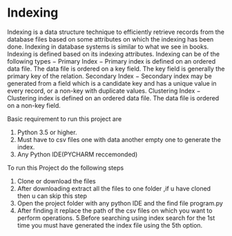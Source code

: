 # Indexing
Indexing is a data structure technique to efficiently retrieve records from the database files based on some attributes on which the indexing has been done. Indexing in database systems is similar to what we see in books.  Indexing is defined based on its indexing attributes. Indexing can be of the following types 
−  Primary Index − Primary index is defined on an ordered data file. The data file is ordered on a key field. The key field is generally the primary key of the relation. 
Secondary Index − Secondary index may be generated from a field which is a candidate key and has a unique value in every record, or a non-key with duplicate values.  Clustering Index − Clustering index is defined on an ordered data file. The data file is ordered on a non-key field.

Basic requirement to run this project are
1. Python 3.5 or higher.
2. Must have to csv files one with data another empty one to generate the index.
3. Any Python IDE(PYCHARM reccemonded)

To run this Project do the following steps
1. Clone or download the files
2. After downloading extract all the files to one folder ,if u have cloned then u can skip this step
3. Open the project folder with any python IDE and the find file program.py
4. After finding it replace the path of the csv files on which you want to perform operations.
5.Before searching using index search for the 1st time you must have generated the index file using the 5th option.
